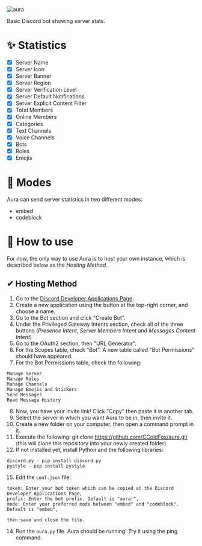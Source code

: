 ![aura](https://user-images.githubusercontent.com/81994421/222477873-b62baf91-9968-45be-9537-3562b1a2ef4a.png)

Basic Discord bot showing server stats.

# ✨ Statistics
- [x] Server Name
- [x] Server Icon
- [x] Server Banner
- [x] Server Region
- [x] Server Verification Level
- [x] Server Default Notifications
- [x] Server Explicit Content Filter
- [x] Total Members
- [x] Online Members
- [x] Categories
- [x] Text Channels
- [x] Voice Channels
- [x] Bots
- [x] Roles
- [x] Emojis

# 🔘 Modes
Aura can send server statistics in two different modes:
  * embed
  * codeblock
  
# 📜 How to use
For now, the only way to use Aura is to host your own instance, which is described below as the *Hosting Method*.
## ✔ Hosting Method
  1. Go to the [Discord Developer Applications Page](https://discord.com/developers/applications).
  2. Create a new application using the button at the top-right corner, and choose a name.
  3. Go to the Bot section and click "Create Bot".
  4. Under the Privileged Gateway Intents section, check all of the three buttons (*Presence Intent*, *Server Members Intent* and *Messages Content Intent*)
  5. Go to the OAuth2 section, then "URL Generator".
  6. For the Scopes table, check "Bot". A new table called "Bot Permissions" should have appeared.
  7. For the Bot Permissions table, check the following:
  
    Manage Server
    Manage Roles
    Manage Channels
    Manage Emojis and Stickers
    Send Messages
    Read Message History
    
  8. Now, you have your invite link! Click "Copy" then paste it in another tab.
  9. Select the server in which you want Aura to be in, then invite it.
  10. Create a new folder on your computer, then open a command prompt in it.
  11. Execute the following: git clone https://github.com/CColdFox/aura.git (this will clone this repository into your newly created folder)
  12. If not installed yet, install Python and the following libraries:
  
    discord.py - pip install discord.py
    pystyle - pip install pystyle
    
  15. Edit the `conf.json` file:
  
    token: Enter your bot token which can be copied at the Discord Developer Applications Page,
    prefix: Enter the bot prefix. Default is "aura!",
    mode: Enter your preferred mode between "embed" and "codeblock". Default is "embed",
    
    then save and close the file.
  14. Run the `aura.py` file. Aura should be running! Try it using the ping command.
